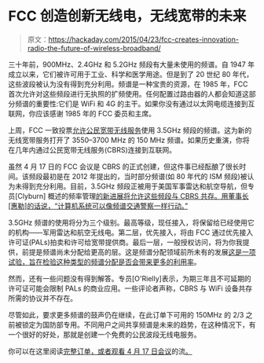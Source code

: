 # FCC 创造创新无线电，无线宽带的未来

> 原文：<https://hackaday.com/2015/04/23/fcc-creates-innovation-radio-the-future-of-wireless-broadband/>

三十年前，900MHz、2.4GHz 和 5.2GHz 频段有大量未使用的频谱。自 1947 年成立以来，它们被许可用于工业、科学和医学用途。但是到了 20 世纪 80 年代，这些波段被认为没有得到充分利用。频谱是一种宝贵的资源，在 1985 年，FCC 首次允许对这些频段进行无执照的扩频使用。任何配置过路由器的人都会知道这部分频谱的重要性:它们是 WiFi 和 4G 的主干。如果你没有通过以太网电缆连接到互联网，你应该感谢 1985 年的 FCC 委员和主席。

上周，FCC 一致投票[允许公民宽带无线服务](http://www.fcc.gov/blog/breaking-down-barriers-innovation-35-ghz-band)使用 3.5GHz 频段的频谱。这为新的无线宽带服务打开了 3550–3700 MHz 的 150 MHz 频谱。如果历史重演，你将在几年内通过公民宽带无线服务(CBRS)连接到互联网。

虽然 4 月 17 日的 FCC 会议是 CBRS 的正式创建，但这件事已经酝酿了很长时间。该频段最初是在 2012 年提出的，当时部分频谱(如 80 年代的 ISM 频段)被认为未得到充分利用。目前，3.5GHz 频段正被用于美国军事雷达和航空导航，但专员[Clyburn] 概述的频率管理[的新进展将允许这些频段与 CBRS 共存。用董事长[惠勒]的话说，“计算机系统可以像频谱交通警察一样行动。”](http://www.fcc.gov/article/fcc-15-47a3)

3.5GHz 频谱的使用将分为三个级别。最高等级，现任接入，将保留给已经使用它的机构——军用雷达和航空无线电。第二层，优先接入，将由 FCC 通过优先接入许可证(PALs)拍卖和许可给宽带提供商。最后一层，一般授权访问，将为你我提供，前提是频谱尚未分配给更高的层。这是频谱分配领域前所未有的发展[这是一项试验，旨在检验这种类型的频谱分配是否会带来更多的利用率](http://www.fcc.gov/article/doc-333083a5)。

然而，还有一些问题没有得到解答。专员[O'Rielly]表示，为期三年且不可延期的许可证可能会限制 PALs 的商业应用。一些评论者声称，CBRS 与 WiFi 设备共存所需的协议并不存在。

尽管如此，要求更多频谱的鼓声仍在继续，在此订单下可用的 150MHz 的 2/3 之前被锁定为国防部专用。不同用户之间共享频谱是未来的趋势，在这种情况下，有一个很好的好处，那就是创建一个免费的公民波段无线电服务。

你可以在这里阅读[完整订单，或者观看 4 月 17 日会议](http://www.fcc.gov/document/citizens-broadband-radio-service-ro)的流[。](http://www.fcc.gov/events/open-commission-meeting-april-2015)